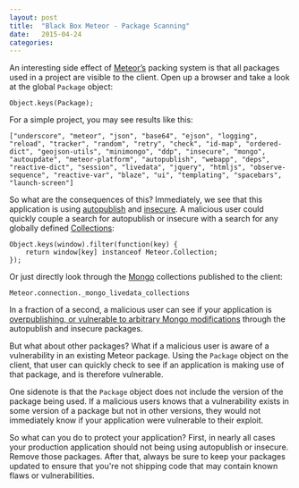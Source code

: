 ```yaml
---
layout: post
title:  "Black Box Meteor - Package Scanning"
date:   2015-04-24
categories:
---
```


An interesting side effect of [Meteor’s](http://www.meteor.com/) packing system is that all packages used in a project are visible to the client. Open up a browser and take a look at the global <code class="language-javascript">Package</code> object:

<pre class="language-javascript"><code class="language-javascript">Object.keys(Package);
</code></pre>

For a simple project, you may see results like this:

<pre class="language-javascript"><code class="language-javascript">["underscore", "meteor", "json", "base64", "ejson", "logging", "reload", "tracker", "random", "retry", "check", "id-map", "ordered-dict", "geojson-utils", "minimongo", "ddp", "insecure", "mongo", "autoupdate", "meteor-platform", "autopublish", "webapp", "deps", "reactive-dict", "session", "livedata", "jquery", "htmljs", "observe-sequence", "reactive-var", "blaze", "ui", "templating", "spacebars", "launch-screen"]
</code></pre>

So what are the consequences of this? Immediately, we see that this application is using [autopublish](https://github.com/meteor/meteor/tree/devel/packages/autopublish) and [insecure](https://github.com/meteor/meteor/tree/devel/packages/insecure). A malicious user could quickly couple a search for autopublish or insecure with a search for any globally defined [Collections](http://docs.meteor.com/#/full/mongo_collection):

<pre class="language-javascript"><code class="language-javascript">Object.keys(window).filter(function(key) {
    return window[key] instanceof Meteor.Collection;
});
</code></pre>

Or just directly look through the [Mongo](http://www.mongodb.com/) collections published to the client:

<pre class="language-javascript"><code class="language-javascript">Meteor.connection._mongo_livedata_collections
</code></pre>

In a fraction of a second, a malicious user can see if your application is [overpublishing, or vulnerable to arbitrary Mongo modifications](http://docs.meteor.com/#/full/dataandsecurity) through the autopublish and insecure packages.

But what about other packages? What if a malicious user is aware of a vulnerability in an existing Meteor package. Using the <code class="language-javascript">Package</code> object on the client, that user can quickly check to see if an application is making use of that package, and is therefore vulnerable.

One sidenote is that the <code class="language-javascript">Package</code> object does not include the version of the package being used. If a malicious users knows that a vulnerability exists in some version of a package but not in other versions, they would not immediately know if your application were vulnerable to their exploit.

So what can you do to protect your application? First, in nearly all cases your production application should not being using autopublish or insecure. Remove those packages. After that, always be sure to keep your packages updated to ensure that you're not shipping code that may contain known flaws or vulnerabilities.
